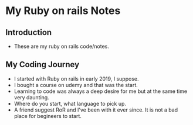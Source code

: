 # My Ruby on rails Notes

## Introduction
- These are my ruby on rails code/notes.

## My Coding Journey
- I started with Ruby on rails in early 2019, I suppose.
- I bought a course on udemy and that was the start. 
- Learning to code was always a deep desire for me but at the same time very daunting.
- Where do you start, what language to pick up. 
- A friend suggest RoR and I've been with it ever since. It is not a bad place for begineers to start.
